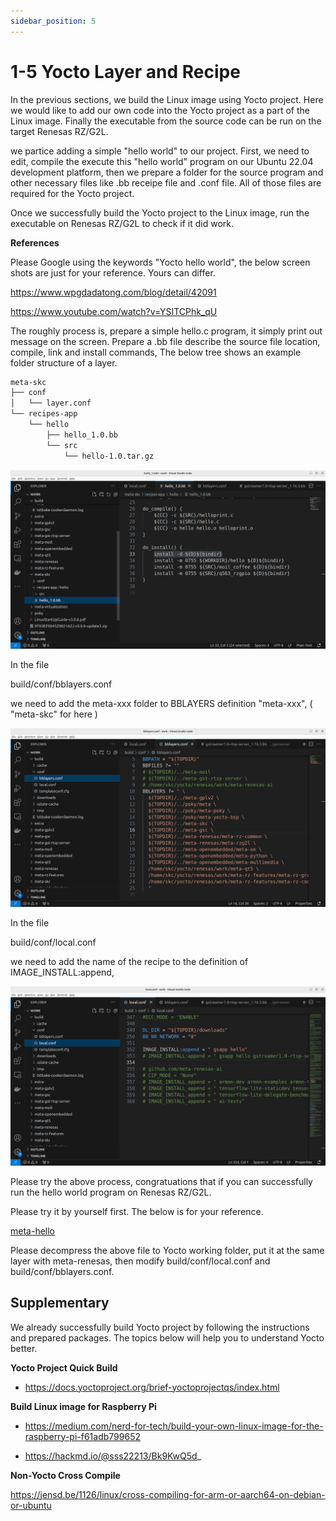 ```yaml
---
sidebar_position: 5
---
```


# 1-5 Yocto Layer and Recipe

In the previous sections, we build the Linux image using Yocto project. Here we would like to add our own code into the Yocto project as a part of the Linux image. Finally the executable from the source code can be run on the target Renesas RZ/G2L.  

we partice adding a simple "hello world" to our project. First, we need to edit, compile the execute this "hello world" program on our Ubuntu 22.04 development platform, then we prepare a folder for the source program and other necessary files like .bb receipe file and .conf file. All of those files are required for the Yocto project.

Once we successfully build the Yocto project to the Linux image, run the executable on Renesas RZ/G2L to check if it did work.

**References**  

Please Google using the keywords "Yocto hello world", the below screen shots are just for your reference. Yours can differ.  

https://www.wpgdadatong.com/blog/detail/42091

https://www.youtube.com/watch?v=YSITCPhk_qU

The roughly process is, prepare a simple hello.c program, it simply print out message on the screen. Prepare a .bb file describe the source file location, compile, link and install commands, The below tree shows an example folder structure
of a layer.

```bash
meta-skc
├── conf
│   └── layer.conf
└── recipes-app
    └── hello
        ├── hello_1.0.bb
        └── src             
            └── hello-1.0.tar.gz
```

![Yocto_hello](./image/Yocto_hello.png)

In the file

build/conf/bblayers.conf  

we need to add the meta-xxx folder to BBLAYERS definition "meta-xxx", ( "meta-skc" for here )  

![Yocto_bblayer](./image/Yocto_bblayer.png)

In the file  

build/conf/local.conf  

we need to add the name of the recipe to the definition of IMAGE_INSTALL:append,  

![Yocto_local](./image/Yocto_local.png)

Please try the above process, congratuations that if you can successfully run the hello world program on Renesas RZ/G2L.

Please try it by yourself first.
The below is for your reference.

[meta-hello](./file/meta-hello.tar.gz)

Please decompress the above file to Yocto working folder, put it at the same layer with meta-renesas, then modify build/conf/local.conf and build/conf/bblayers.conf.

## Supplementary

We already successfully build Yocto project by following the instructions and prepared packages. The topics below will help you to understand Yocto better.  

**Yocto Project Quick Build**

- https://docs.yoctoproject.org/brief-yoctoprojectqs/index.html

**Build Linux image for Raspberry Pi**  

- https://medium.com/nerd-for-tech/build-your-own-linux-image-for-the-raspberry-pi-f61adb799652

- https://hackmd.io/@sss22213/Bk9KwQ5d_

**Non-Yocto Cross Compile**

https://jensd.be/1126/linux/cross-compiling-for-arm-or-aarch64-on-debian-or-ubuntu